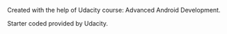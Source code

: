 Created with the help of Udacity course: Advanced Android Development.

Starter coded provided by Udacity.
